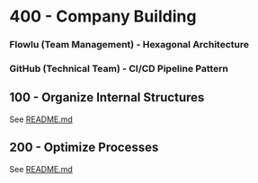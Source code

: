 # 400 - Company Building

### Flowlu (Team Management) - Hexagonal Architecture

### GitHub (Technical Team) - CI/CD Pipeline Pattern

## 100 - Organize Internal Structures

See [README.md](./100/README.md)

## 200 - Optimize Processes

See [README.md](./200/README.md)